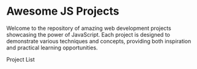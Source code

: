 # Awesome JS Projects

Welcome to the repository of amazing web development projects showcasing the power of JavaScript. Each project is designed to demonstrate various techniques and concepts, providing both inspiration and practical learning opportunities.

Project List
